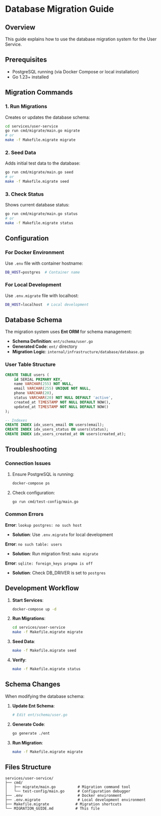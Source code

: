 # Database Migration Guide

## Overview
This guide explains how to use the database migration system for the User Service.

## Prerequisites
- PostgreSQL running (via Docker Compose or local installation)
- Go 1.23+ installed

## Migration Commands

### 1. Run Migrations
Creates or updates the database schema:
```bash
cd services/user-service
go run cmd/migrate/main.go migrate
# or
make -f Makefile.migrate migrate
```

### 2. Seed Data
Adds initial test data to the database:
```bash
go run cmd/migrate/main.go seed
# or  
make -f Makefile.migrate seed
```

### 3. Check Status
Shows current database status:
```bash
go run cmd/migrate/main.go status
# or
make -f Makefile.migrate status
```

## Configuration

### For Docker Environment
Use `.env` file with container hostname:
```bash
DB_HOST=postgres  # Container name
```

### For Local Development
Use `.env.migrate` file with localhost:
```bash
DB_HOST=localhost  # Local development
```

## Database Schema

The migration system uses **Ent ORM** for schema management:

- **Schema Definition**: `ent/schema/user.go`
- **Generated Code**: `ent/` directory
- **Migration Logic**: `internal/infrastructure/database/database.go`

### User Table Structure
```sql
CREATE TABLE users (
    id SERIAL PRIMARY KEY,
    name VARCHAR(255) NOT NULL,
    email VARCHAR(255) UNIQUE NOT NULL,
    phone VARCHAR(20),
    status VARCHAR(20) NOT NULL DEFAULT 'active',
    created_at TIMESTAMP NOT NULL DEFAULT NOW(),
    updated_at TIMESTAMP NOT NULL DEFAULT NOW()
);

-- Indexes
CREATE INDEX idx_users_email ON users(email);
CREATE INDEX idx_users_status ON users(status);
CREATE INDEX idx_users_created_at ON users(created_at);
```

## Troubleshooting

### Connection Issues
1. Ensure PostgreSQL is running:
   ```bash
   docker-compose ps
   ```

2. Check configuration:
   ```bash
   go run cmd/test-config/main.go
   ```

### Common Errors

**Error**: `lookup postgres: no such host`
- **Solution**: Use `.env.migrate` for local development

**Error**: `no such table: users`  
- **Solution**: Run migration first: `make migrate`

**Error**: `sqlite: foreign_keys pragma is off`
- **Solution**: Check DB_DRIVER is set to `postgres`

## Development Workflow

1. **Start Services**:
   ```bash
   docker-compose up -d
   ```

2. **Run Migrations**:
   ```bash
   cd services/user-service
   make -f Makefile.migrate migrate
   ```

3. **Seed Data**:
   ```bash
   make -f Makefile.migrate seed
   ```

4. **Verify**:
   ```bash
   make -f Makefile.migrate status
   ```

## Schema Changes

When modifying the database schema:

1. **Update Ent Schema**:
   ```bash
   # Edit ent/schema/user.go
   ```

2. **Generate Code**:
   ```bash
   go generate ./ent
   ```

3. **Run Migration**:
   ```bash
   make -f Makefile.migrate migrate
   ```

## Files Structure

```
services/user-service/
├── cmd/
│   ├── migrate/main.go          # Migration command tool  
│   └── test-config/main.go      # Configuration debugger
├── .env                         # Docker environment
├── .env.migrate                 # Local development environment
├── Makefile.migrate            # Migration shortcuts
└── MIGRATION_GUIDE.md          # This file
```
